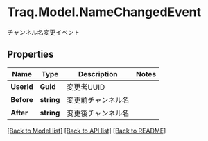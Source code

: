 # Traq.Model.NameChangedEvent
チャンネル名変更イベント

## Properties

Name | Type | Description | Notes
------------ | ------------- | ------------- | -------------
**UserId** | **Guid** | 変更者UUID | 
**Before** | **string** | 変更前チャンネル名 | 
**After** | **string** | 変更後チャンネル名 | 

[[Back to Model list]](../README.md#documentation-for-models) [[Back to API list]](../README.md#documentation-for-api-endpoints) [[Back to README]](../README.md)

